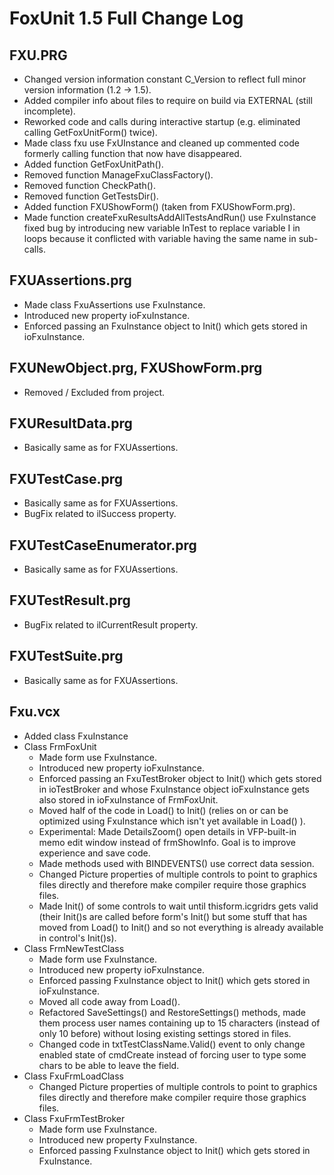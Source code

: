 # FoxUnit 1.5 Full Change Log

## FXU.PRG 

* Changed version information constant C_Version to reflect full minor version information (1.2 -> 1.5). 
* Added compiler info about files to require on build via EXTERNAL (still incomplete). 
* Reworked code and calls during interactive startup (e.g. eliminated calling GetFoxUnitForm() twice). 
* Made class fxu use FxUInstance and cleaned up commented code formerly calling function that now have disappeared. 
* Added function GetFoxUnitPath(). 
* Removed function ManageFxuClassFactory(). 
* Removed function CheckPath(). 
* Removed function GetTestsDir(). 
* Added function FXUShowForm() (taken from FXUShowForm.prg). 
* Made function createFxuResultsAddAllTestsAndRun() use FxuInstance fixed bug by introducing new variable lnTest to replace variable I in loops because it conflicted with variable having the same name in sub-calls. 

## FXUAssertions.prg 

* Made class FxuAssertions use FxuInstance. 
* Introduced new property ioFxuInstance. 
* Enforced passing an FxuInstance object to Init() which gets stored in ioFxuInstance. 

##  FXUNewObject.prg, FXUShowForm.prg 

* Removed / Excluded from project. 

##  FXUResultData.prg 

* Basically same as for FXUAssertions. 

##  FXUTestCase.prg 

* Basically same as for FXUAssertions. 
*  BugFix related to ilSuccess property. 

## FXUTestCaseEnumerator.prg 

* Basically same as for FXUAssertions. 

##  FXUTestResult.prg 

* BugFix related to ilCurrentResult property. 
 

##  FXUTestSuite.prg 

* Basically same as for FXUAssertions. 

## Fxu.vcx 

* Added class FxuInstance 
*  Class FrmFoxUnit 
	*  Made form use FxuInstance. 
	*  Introduced new property ioFxuInstance. 
	* Enforced passing an FxuTestBroker object to Init() which gets stored in ioTestBroker and whose FxuInstance object ioFxuInstance gets also stored in ioFxuInstance of FrmFoxUnit. 
	* Moved half of the code in Load() to Init() (relies on or can be optimized using FxuInstance which isn't yet available in Load() ). 
	* Experimental: Made DetailsZoom() open details in VFP-built-in memo edit window instead of frmShowInfo. Goal is to improve experience and save code. 
	* Made methods used with BINDEVENTS() use correct data session. 
	* Changed Picture properties of multiple controls to point to graphics files directly and therefore make compiler require those graphics files. 
	* Made Init() of some controls to wait until thisform.icgridrs gets valid (their Init()s are called before form's Init() but some stuff that has moved from Load() to Init() and so not everything is already available in control's Init()s). 
* Class FrmNewTestClass 
	* Made form use FxuInstance. 
	* Introduced new property ioFxuInstance. 
	* Enforced passing FxuInstance object to Init() which gets stored in ioFxuInstance. 
	* Moved all code away from Load(). 
	* Refactored SaveSettings() and RestoreSettings() methods, made them process user names containing up to 15 characters (instead of only 10 before) without losing existing settings stored in files. 
	* Changed code in txtTestClassName.Valid() event to only change enabled state of cmdCreate instead of forcing user to type some chars to be able to leave the field. 
* Class FxuFrmLoadClass 
	* Changed Picture properties of multiple controls to point to graphics files directly and therefore make compiler require those graphics files. 
* Class FxuFrmTestBroker 
	* Made form use FxuInstance. 
	* Introduced new property FxuInstance. 
	* Enforced passing FxuInstance object to Init() which gets stored in FxuInstance. 
